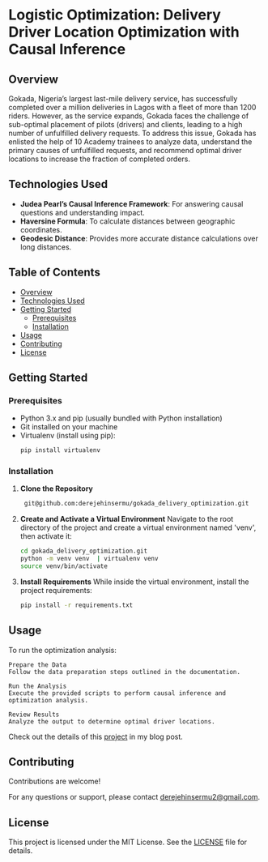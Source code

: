 # Logistic Optimization: Delivery Driver Location Optimization with Causal Inference

## Overview

Gokada, Nigeria’s largest last-mile delivery service, has successfully completed over a million deliveries in Lagos with a fleet of more than 1200 riders. However, as the service expands, Gokada faces the challenge of sub-optimal placement of pilots (drivers) and clients, leading to a high number of unfulfilled delivery requests. To address this issue, Gokada has enlisted the help of 10 Academy trainees to analyze data, understand the primary causes of unfulfilled requests, and recommend optimal driver locations to increase the fraction of completed orders.


## Technologies Used

- **Judea Pearl’s Causal Inference Framework**: For answering causal questions and understanding impact.
- **Haversine Formula**: To calculate distances between geographic coordinates.
- **Geodesic Distance**: Provides more accurate distance calculations over long distances.

## Table of Contents

- [Overview](#overview)
- [Technologies Used](#technologies-used)
- [Getting Started](#getting-started)
  - [Prerequisites](#prerequisites)
  - [Installation](#installation)
- [Usage](#usage)
- [Contributing](#contributing)
- [License](#license)

## Getting Started

### Prerequisites

- Python 3.x and pip (usually bundled with Python installation)
- Git installed on your machine
- Virtualenv (install using pip):
  ```bash
  pip install virtualenv

### Installation

1. **Clone the Repository**
    ```sh
     git@github.com:derejehinsermu/gokada_delivery_optimization.git
    ```
2. **Create and Activate a Virtual Environment**
    Navigate to the root directory of the project and create a virtual environment named 'venv', then activate it:
    ```sh
    cd gokada_delivery_optimization.git
    python -m venv venv  | virtualenv venv
    source venv/bin/activate
    ```
3. **Install Requirements**
    While inside the virtual environment, install the project requirements:
    ```sh
    pip install -r requirements.txt
    ```
## Usage

To run the optimization analysis:

    Prepare the Data
    Follow the data preparation steps outlined in the documentation.

    Run the Analysis
    Execute the provided scripts to perform causal inference and optimization analysis.

    Review Results
    Analyze the output to determine optimal driver locations.
Check out the details of this [project](https://medium.com/@derejehinsermu/optimizing-delivery-driver-locations-a-causal-inference-approach-4956bb469007) in my blog post.

## Contributing

Contributions are welcome! 

For any questions or support, please contact derejehinsermu2@gmail.com.

## License

This project is licensed under the MIT License. See the [LICENSE](LICENSE) file for details.
    
